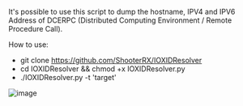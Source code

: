 It's possible to use this script to dump the hostname, IPV4 and IPV6 Address of DCERPC (Distributed Computing Environment / Remote Procedure Call).


How to use:
- git clone https://github.com/ShooterRX/IOXIDResolver
- cd IOXIDResolver && chmod +x IOXIDResolver.py
- ./IOXIDResolver.py -t 'target'

![image](https://github.com/user-attachments/assets/7927df25-95d9-4563-96a8-bf5ef94e8df1)

